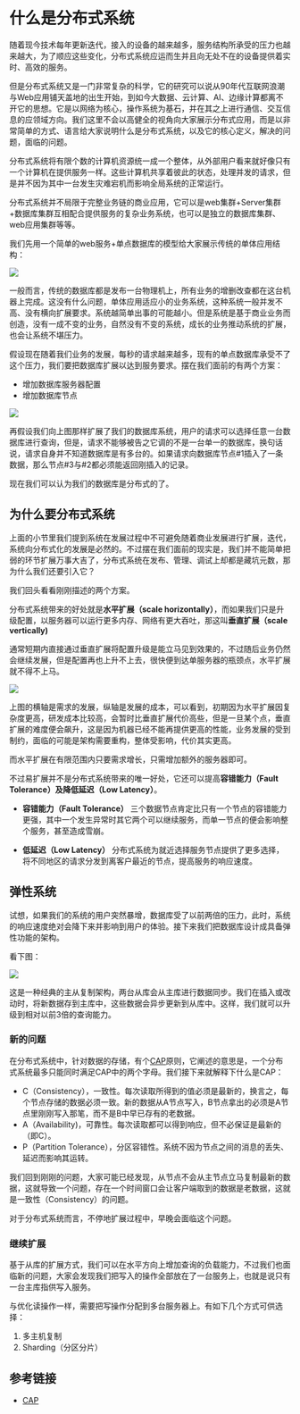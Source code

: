# 什么是分布式系统

随着现今技术每年更新迭代，接入的设备的越来越多，服务结构所承受的压力也越来越大，为了顺应这些变化，分布式系统应运而生并且向无处不在的设备提供着实时、高效的服务。

但是分布式系统又是一门非常复杂的科学，它的研究可以说从90年代互联网浪潮与Web应用铺天盖地的出生开始，到如今大数据、云计算、AI、边缘计算都离不开它的思想。它是以网络为核心，操作系统为基石，并在其之上进行通信、交互信息的应领域方向。我们这里不会以高健全的视角向大家展示分布式应用，而是以非常简单的方式、语言给大家说明什么是分布式系统，以及它的核心定义，解决的问题，面临的问题。

分布式系统将有限个数的计算机资源统一成一个整体，从外部用户看来就好像只有一个计算机在提供服务一样。这些计算机共享着彼此的状态，处理并发的请求，但是并不因为其中一台发生灾难宕机而影响全局系统的正常运行。

分布式系统并不局限于完整业务链的商业应用，它可以是web集群+Server集群+数据库集群互相配合提供服务的复杂业务系统，也可以是独立的数据库集群、web应用集群等等。

我们先用一个简单的web服务+单点数据库的模型给大家展示传统的单体应用结构：

![](../docs/single-web-database.jpeg)

一般而言，传统的数据库都是发布一台物理机上，所有业务的增删改查都在这台机器上完成。这没有什么问题，单体应用适应小的业务系统，这种系统一般并发不高、没有横向扩展要求。系统越简单出事的可能越小。但是系统是基于商业业务而创造，没有一成不变的业务，自然没有不变的系统，成长的业务推动系统的扩展，也会让系统不堪压力。

假设现在随着我们业务的发展，每秒的请求越来越多，现有的单点数据库承受不了这个压力，我们要把数据库扩展以达到服务要求。摆在我们面前的有两个方案：

- 增加数据库服务器配置
- 增加数据库节点

![](../docs/single-web-databases.jpeg)

再假设我们向上图那样扩展了我们的数据库系统，用户的请求可以选择任意一台数据库进行查询，但是，请求不能够被告之它调的不是一台单一的数据库，换句话说，请求自身并不知道数据库是有多台的。如果请求向数据库节点#1插入了一条数据，那么节点#3与#2都必须能返回刚插入的记录。

现在我们可以认为我们的数据库是分布式的了。

## 为什么要分布式系统

上面的小节里我们提到系统在发展过程中不可避免随着商业发展进行扩展，迭代，系统向分布式化的发展是必然的。不过摆在我们面前的现实是，我们并不能简单把弱的环节扩展万事大吉了，分布式系统在发布、管理、调试上却都是藏坑元数，那为什么我们还要引入它？

我们回头看看刚刚描述的两个方案。

分布式系统带来的好处就是**水平扩展（scale horizontally）**，而如果我们只是升级配置，以服务器可以运行更多内存、网络有更大吞吐，那这叫**垂直扩展（scale vertically)**

通常短期内直接通过垂直扩展将配置升级是能立马见到效果的，不过随后业务仍然会继续发展，但是配置再也上升不上去，很快便到达单服务器的瓶颈点，水平扩展就不得不上马。

![](../docs/price-vs-between-horizontally-and-vertically-2.tiff)

上图的横轴是需求的发展，纵轴是发展的成本，可以看到，初期因为水平扩展因复杂度更高，研发成本比较高，会暂时比垂直扩展代价高些，但是一旦某个点，垂直扩展的难度便会飙升，这是因为机器已经不能再提供更高的性能，业务发展的受到制约，面临的可能是架构需要重构，整体受影响，代价其实更高。

而水平扩展在有限范围内只要需求增长，只需增加额外的服务器即可。

不过易扩展并不是分布式系统带来的唯一好处，它还可以提高**容错能力（Fault Tolerance）**及降**低延迟（Low Latency）**。

- **容错能力（Fault Tolerance）** 三个数据节点肯定比只有一个节点的容错能力更强，其中一个发生异常时其它两个可以继续服务，而单一节点的便会影响整个服务，甚至造成雪崩。

- **低延迟（Low Latency）** 分布式系统为就近选择服务节点提供了更多选择，将不同地区的请求分发到离客户最近的节点，提高服务的响应速度。

## 弹性系统

试想，如果我们的系统的用户突然暴增，数据库受了以前两倍的压力，此时，系统的响应速度绝对会降下来并影响到用户的体验。接下来我们把数据库设计成具备弹性功能的架构。

看下图：

![](../docs/scaling-web-database.png)

这是一种经典的主从复制架构，两台从库会从主库进行数据同步。我们在插入或改动时，将新数据存到主库中，这些数据会异步更新到从库中。这样，我们就可以升级到相对以前3倍的查询能力。

### 新的问题

在分布式系统中，针对数据的存储，有个[CAP][CAP]原则，它阐述的意思是，一个分布式系统最多只能同时满足CAP中的两个字母。我们接下来就解释下什么是CAP：

- C（Consistency），一致性。每次读取所得到的值必须是最新的，换言之，每个节点存储的数据必须一致。新的数据从A节点写入，B节点拿出的必须是A节点里刚刚写入那笔，而不是B中早已存有的老数据。
- A（Availability)，可靠性。每次读取都可以得到响应，但不必保证是最新的（即C）。
- P（Partition Tolerance），分区容错性。系统不因为节点之间的消息的丢失、延迟而影响其运转。

我们回到刚刚的问题，大家可能已经发现，从节点不会从主节点立马复制最新的数据，这就导致一个问题，存在一个时间窗口会让客户端取到的数据是老数据，这就是一致性（Consistency）的问题。

对于分布式系统而言，不停地扩展过程中，早晚会面临这个问题。

### 继续扩展

基于从库的扩展方式，我们可以在水平方向上增加查询的负载能力，不过我们也面临新的问题，大家会发现我们把写入的操作全部放在了一台服务上，也就是说只有一台主库指供写入服务。

与优化读操作一样，需要把写操作分配到多台服务器上。有如下几个方式可供选择：

1. 多主机复制
2. Sharding（分区分片）

## 参考链接

- [CAP][CAP]

[CAP]: https://en.wikipedia.org/wiki/CAP_theorem